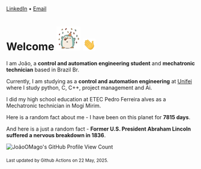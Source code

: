 [LinkedIn](https://www.linkedin.com/in/joão-pedro-gozzoli-b95641301/) &bull;
[Email](joaopedrogozzoli@gmail.com)

# Welcome <img src="happy.gif" height="64px" /> <img src="wave.gif" height="32px" />

I am João, a  **control and automation engineering student** and **mechatronic technician** based in Brazil Br.

Currently, I am studying as a **control and automation engineering** at [Unifei](https://unifei.edu.br) where I study python, C, C++, project management and Ai.

I did my high school education at ETEC Pedro Ferreira alves as a Mechatronic technician in Mogi Mirim.

Here is a random fact about me - I have been on this planet for **7815 days**.

And here is a just a random fact -  **Former U.S. President Abraham Lincoln suffered a nervous breakdown in 1836**.

![JoãoOMago's GitHub Profile View Count](https://komarev.com/ghpvc/?username=JoaoOMago)

<sub>Last updated by Github Actions on 22 May, 2025.</sub>
